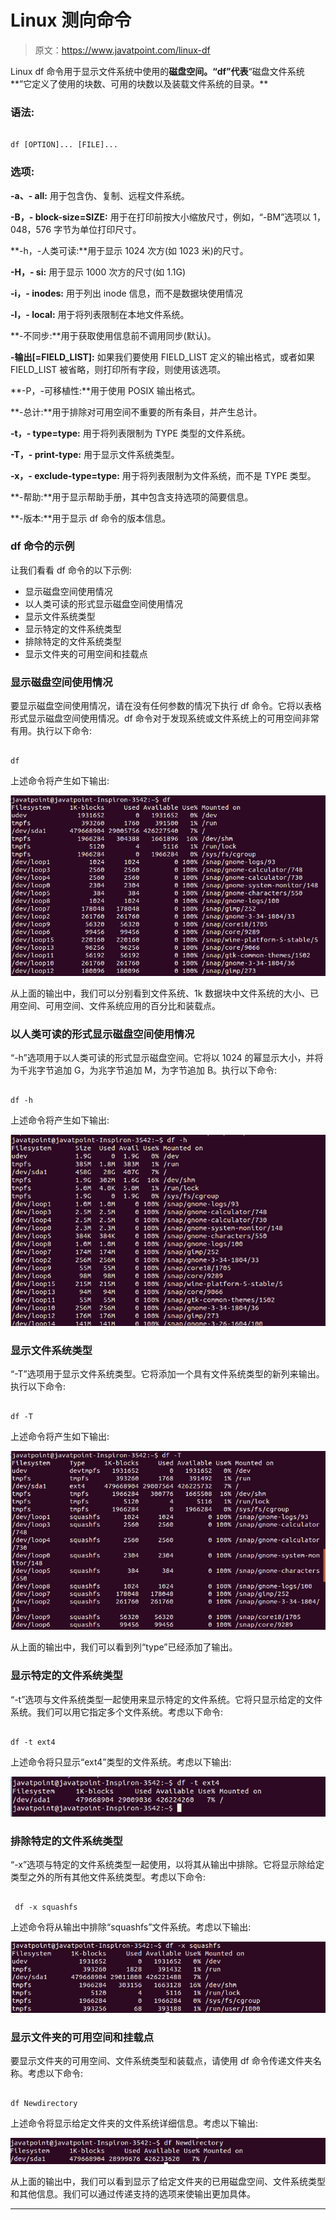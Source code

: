 # Linux 测向命令

> 原文：<https://www.javatpoint.com/linux-df>

Linux df 命令用于显示文件系统中使用的**磁盘空间。“df”代表**“磁盘文件系统**”它定义了使用的块数、可用的块数以及装载文件系统的目录。**

### 语法:

```

df [OPTION]... [FILE]...

```

### 选项:

**-a、- all:** 用于包含伪、复制、远程文件系统。

**-B，- block-size=SIZE:** 用于在打印前按大小缩放尺寸，例如，“-BM”选项以 1，048，576 字节为单位打印尺寸。

**-h，-人类可读:**用于显示 1024 次方(如 1023 米)的尺寸。

**-H，- si:** 用于显示 1000 次方的尺寸(如 1.1G)

**-i，- inodes:** 用于列出 inode 信息，而不是数据块使用情况

**-l，- local:** 用于将列表限制在本地文件系统。

**-不同步:**用于获取使用信息前不调用同步(默认)。

**-输出[=FIELD_LIST]:** 如果我们要使用 FIELD_LIST 定义的输出格式，或者如果 FIELD_LIST 被省略，则打印所有字段，则使用该选项。

**-P，-可移植性:**用于使用 POSIX 输出格式。

**-总计:**用于排除对可用空间不重要的所有条目，并产生总计。

**-t，- type=type:** 用于将列表限制为 TYPE 类型的文件系统。

**-T，- print-type:** 用于显示文件系统类型。

**-x，- exclude-type=type:** 用于将列表限制为文件系统，而不是 TYPE 类型。

**-帮助:**用于显示帮助手册，其中包含支持选项的简要信息。

**-版本:**用于显示 df 命令的版本信息。

### df 命令的示例

让我们看看 df 命令的以下示例:

*   显示磁盘空间使用情况
*   以人类可读的形式显示磁盘空间使用情况
*   显示文件系统类型
*   显示特定的文件系统类型
*   排除特定的文件系统类型
*   显示文件夹的可用空间和挂载点

### 显示磁盘空间使用情况

要显示磁盘空间使用情况，请在没有任何参数的情况下执行 df 命令。它将以表格形式显示磁盘空间使用情况。df 命令对于发现系统或文件系统上的可用空间非常有用。执行以下命令:

```

df

```

上述命令将产生如下输出:

![Linux df](img/b22add478cd638f02ac6a984d340d413.png)

从上面的输出中，我们可以分别看到文件系统、1k 数据块中文件系统的大小、已用空间、可用空间、文件系统应用的百分比和装载点。

### 以人类可读的形式显示磁盘空间使用情况

“-h”选项用于以人类可读的形式显示磁盘空间。它将以 1024 的幂显示大小，并将为千兆字节追加 G，为兆字节追加 M，为字节追加 B。执行以下命令:

```

df -h

```

上述命令将产生如下输出:

![Linux df](img/4064448ea637b8b00de7a0b7ca098676.png)

### 显示文件系统类型

“-T”选项用于显示文件系统类型。它将添加一个具有文件系统类型的新列来输出。执行以下命令:

```

df -T

```

上述命令将产生如下输出:

![Linux df](img/f01eb306ce0d9ef49535d534d10fd223.png)

从上面的输出中，我们可以看到列“type”已经添加了输出。

### 显示特定的文件系统类型

“-t”选项与文件系统类型一起使用来显示特定的文件系统。它将只显示给定的文件系统。我们可以用它指定多个文件系统。考虑以下命令:

```

df -t ext4

```

上述命令将只显示“ext4”类型的文件系统。考虑以下输出:

![Linux df](img/7df611cef0ea776716d62b75d9635db7.png)

### 排除特定的文件系统类型

“-x”选项与特定的文件系统类型一起使用，以将其从输出中排除。它将显示除给定类型之外的所有其他文件系统类型。考虑以下命令:

```

 df -x squashfs

```

上述命令将从输出中排除“squashfs”文件系统。考虑以下输出:

![Linux df](img/4ea7e77775829f0e63189e1bd9459c65.png)

### 显示文件夹的可用空间和挂载点

要显示文件夹的可用空间、文件系统类型和装载点，请使用 df 命令传递文件夹名称。考虑以下命令:

```

df Newdirectory

```

上述命令将显示给定文件夹的文件系统详细信息。考虑以下输出:

![Linux df](img/abeebafa4662ccb42fac95e706fec477.png)

从上面的输出中，我们可以看到显示了给定文件夹的已用磁盘空间、文件系统类型和其他信息。我们可以通过传递支持的选项来使输出更加具体。

* * *